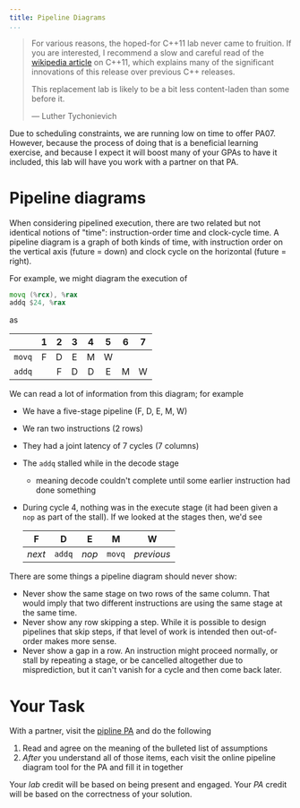 ```yaml
---
title: Pipeline Diagrams
...
```


> For various reasons, the hoped-for C++11 lab never came to fruition. If you are interested, I recommend a slow and careful read of the [wikipedia article](https://en.wikipedia.org/wiki/C++11) on C++11, which explains many of the significant innovations of this release over previous C++ releases.
>
> This replacement lab is likely to be a bit less content-laden than some before it.
>
> — Luther Tychonievich

Due to scheduling constraints, we are running low on time to offer PA07. However, because the process of doing that is a beneficial learning exercise, and because I expect it will boost many of your GPAs to have it included, this lab will have you work with a partner on that PA.

# Pipeline diagrams

When considering pipelined execution, there are two related but not identical notions of "time":
instruction-order time and clock-cycle time.
A pipeline diagram is a graph of both kinds of time,
with instruction order on the vertical axis (future = down)
and clock cycle on the horizontal (future = right).

For example, we might diagram the execution of

```asm
movq (%rcx), %rax
addq $24, %rax
```

as

|      | 1 | 2 | 3 | 4 | 5 | 6 | 7 |
|:-----|:-:|:-:|:-:|:-:|:-:|:-:|:-:|
|`movq`| F | D | E | M | W |   |   |
|`addq`|   | F | D | D | E | M | W |

We can read a lot of information from this diagram; for example

- We have a five-stage pipeline (F, D, E, M, W)
- We ran two instructions (2 rows)
- They had a joint latency of 7 cycles (7 columns)
- The `addq` stalled while in the decode stage
    - meaning decode couldn't complete until some earlier instruction had done something
- During cycle 4, nothing was in the execute stage (it had been given a `nop` as part of the stall).
    If we looked at the stages then, we'd see
    
    | F | D | E | M | W |
    |:-:|:-:|:-:|:-:|:-:|
    |*next*|`addq`|*nop*|`movq`|*previous*|

There are some things a pipeline diagram should never show:

- Never show the same stage on two rows of the same column.
    That would imply that two different instructions are using the same stage at the same time.
- Never show any row skipping a step.
    While it is possible to design pipelines that skip steps, if that level of work is intended then out-of-order makes more sense.
- Never show a gap in a row.
    An instruction might proceed normally, or stall by repeating a stage, or be cancelled altogether due to misprediction, but it can't vanish for a cycle and then come back later.

# Your Task

With a partner, visit the [pipline PA](pa08-pipeline.html) and do the following

1. Read and agree on the meaning of the bulleted list of assumptions
2. *After* you understand all of those items, each visit the online pipeline diagram tool for the PA and fill it in together

Your *lab* credit will be based on being present and engaged.
Your *PA* credit will be based on the correctness of your solution.
